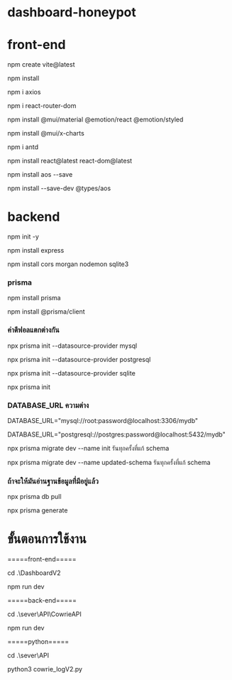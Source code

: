 # dashboard-honeypot

<h1>front-end</h1>
<p>npm create vite@latest</p>
<p>npm install</p>
<p>npm i axios</p>
<p>npm i react-router-dom</p>
<p>npm install @mui/material @emotion/react @emotion/styled</p>
<p>npm install @mui/x-charts</p>
<p>npm i antd</p>

<p>npm install react@latest react-dom@latest</p>
<p>npm install aos --save</p>
<p>npm install --save-dev @types/aos</p>


<h1>backend</h1>
<p>npm init -y</p>
<p>npm install express</p>
<p>npm install cors morgan nodemon sqlite3</p>

<h3>prisma</h3>
<p>npm install prisma</p>
<p>npm install @prisma/client</p>

<h3>ค่าดีฟอลแตกต่างกัน</h3>
<p>npx prisma init --datasource-provider mysql</p>
<p>npx prisma init --datasource-provider postgresql</p>
<p>npx prisma init --datasource-provider sqlite</p>
<p>npx prisma init</p>

<h3>DATABASE_URL ความต่าง</h3>
<p>DATABASE_URL="mysql://root:password@localhost:3306/mydb"</p>
<p>DATABASE_URL="postgresql://postgres:password@localhost:5432/mydb"</p>

<p>npx prisma migrate dev --name init  รันทุกครั้งที่แก้ schema</p> 
<p>npx prisma migrate dev --name updated-schema รันทุกครั้งที่แก้ schema</p>

<h3>ถ้าจะให้มันอ่านฐานข้อมูลที่มีอยู่แล้ว</h3>
<p>npx prisma db pull</p>
<p>npx prisma generate</p>


<h1>ขั้นตอนการใช้งาน</h1>
<p>=====front-end=====</p>
<p>cd .\DashboardV2</p>
<p>npm run dev</p>

<p>=====back-end=====</p>
<p>cd .\sever\API\CowrieAPI</p>
<p>npm run dev</p>

<p>=====python=====</p>
<p>cd .\sever\API</p>
<p>python3 cowrie_logV2.py</p>